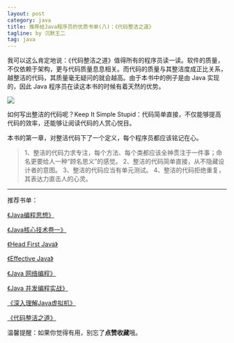 ```yaml
---
layout: post
category: java
title: 推荐给Java程序员的优质书单(八)：《代码整洁之道》
tagline: by 沉默王二
tag: java
---
```


我可以这么肯定地说：《代码整洁之道》值得所有的程序员读一读。软件的质量，不仅依赖于架构，更与代码质量息息相关。而代码的质量与其整洁度成正比关系，越整洁的代码，其质量毫无疑问的就会越高。由于本书中的例子是由 Java 实现的，因此 Java 程序员在读这本书的时候有着天然的优势。

<!--more-->


![](http://www.itwanger.com/assets/images/2019/12/java-jvm-1.png)





如何写出整洁的代码呢？Keep It Simple Stupid：代码简单直接，不仅能够提高代码的效率，还能够让阅读代码的人赏心悦目。

本书的第一章，对整洁代码下了一个定义，每个程序员都应该铭记在心。

>1、整洁的代码力求专注，每个方法、每个类都应该全神贯注于一件事；命名更要给人一种“顾名思义”的感觉。
2、整洁的代码简单直接，从不隐藏设计者的意图。
3、整洁的代码应当有单元测试。
4、整洁的代码拒绝重复，其表达力直击人的心灵。

---------
推荐书单：

[《Java编程思想》](http://www.itwanger.com/java/2019/10/30/think-java-book-read-jianyi.html)

[《Java核心技术卷一》](http://www.itwanger.com/java/2019/11/14/java-core-advise.html)

[《Head First Java》](http://www.itwanger.com/java/2019/12/04/java-head-first-advise.html)

[《Effective Java》](http://www.itwanger.com/java/2019/12/06/java-effective-advise.html)

[《Java 网络编程》](http://www.itwanger.com/java/2019/12/07/java-wangluo-biancheng-advise.html)

[《Java 并发编程实战》](http://www.itwanger.com/java/2019/12/11/java-bingfa-biancheng-shizhan.html)

[《深入理解Java虚拟机》](http://www.itwanger.com/java/2019/12/11/java-jvm.html)

[《代码整洁之道》](http://www.itwanger.com/java/2019/12/11/java-clean-code.html)



温馨提醒：如果你觉得有用，别忘了**点赞收藏**哦。